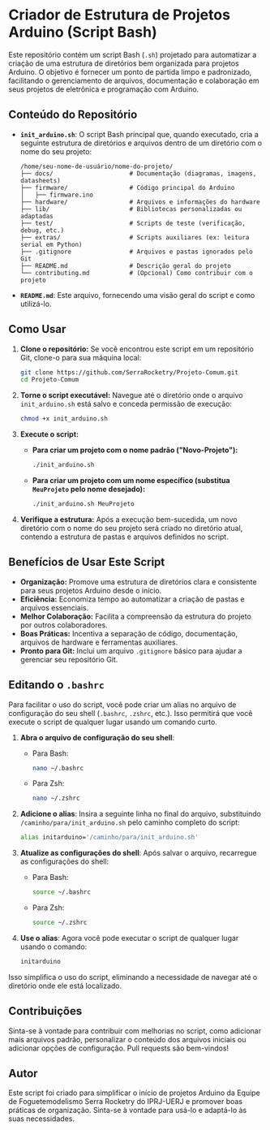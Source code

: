 # Criador de Estrutura de Projetos Arduino (Script Bash)

Este repositório contém um script Bash (`.sh`) projetado para automatizar a criação de uma estrutura de diretórios bem organizada para projetos Arduino. O objetivo é fornecer um ponto de partida limpo e padronizado, facilitando o gerenciamento de arquivos, documentação e colaboração em seus projetos de eletrônica e programação com Arduino.

## Conteúdo do Repositório

* **`init_arduino.sh`**: O script Bash principal que, quando executado, cria a seguinte estrutura de diretórios e arquivos dentro de um diretório com o nome do seu projeto:

    ```
    /home/seu-nome-de-usuário/nome-do-projeto/
    ├── docs/                     # Documentação (diagramas, imagens, datasheets)
    ├── firmware/                 # Código principal do Arduino
    │   ├── firmware.ino
    ├── hardware/                 # Arquivos e informações do hardware
    ├── lib/                      # Bibliotecas personalizadas ou adaptadas
    ├── test/                     # Scripts de teste (verificação, debug, etc.)
    ├── extras/                   # Scripts auxiliares (ex: leitura serial em Python)
    ├── .gitignore                # Arquivos e pastas ignorados pelo Git
    ├── README.md                 # Descrição geral do projeto
    └── contributing.md           # (Opcional) Como contribuir com o projeto
    ```

* **`README.md`**: Este arquivo, fornecendo uma visão geral do script e como utilizá-lo.

## Como Usar

1.  **Clone o repositório:** Se você encontrou este script em um repositório Git, clone-o para sua máquina local:

    ```bash
    git clone https://github.com/SerraRocketry/Projeto-Comum.git
    cd Projeto-Comum
    ```

2.  **Torne o script executável:** Navegue até o diretório onde o arquivo `init_arduino.sh` está salvo e conceda permissão de execução:

    ```bash
    chmod +x init_arduino.sh
    ```

3.  **Execute o script:**

    * **Para criar um projeto com o nome padrão ("Novo-Projeto"):**

        ```bash
        ./init_arduino.sh
        ```

    * **Para criar um projeto com um nome específico (substitua `MeuProjeto` pelo nome desejado):**

        ```bash
        ./init_arduino.sh MeuProjeto
        ```

4.  **Verifique a estrutura:** Após a execução bem-sucedida, um novo diretório com o nome do seu projeto será criado no diretório atual, contendo a estrutura de pastas e arquivos definidos no script.

## Benefícios de Usar Este Script

* **Organização:** Promove uma estrutura de diretórios clara e consistente para seus projetos Arduino desde o início.
* **Eficiência:** Economiza tempo ao automatizar a criação de pastas e arquivos essenciais.
* **Melhor Colaboração:** Facilita a compreensão da estrutura do projeto por outros colaboradores.
* **Boas Práticas:** Incentiva a separação de código, documentação, arquivos de hardware e ferramentas auxiliares.
* **Pronto para Git:** Inclui um arquivo `.gitignore` básico para ajudar a gerenciar seu repositório Git.

## Editando o `.bashrc`
Para facilitar o uso do script, você pode criar um alias no arquivo de configuração do seu shell (`.bashrc`, `.zshrc`, etc.). Isso permitirá que você execute o script de qualquer lugar usando um comando curto.

1. **Abra o arquivo de configuração do seu shell**:
    * Para Bash:
      ```bash
      nano ~/.bashrc
      ```
    * Para Zsh:
      ```bash
      nano ~/.zshrc
      ```

2. **Adicione o alias**:
    Insira a seguinte linha no final do arquivo, substituindo `/caminho/para/init_arduino.sh` pelo caminho completo do script:

    ```bash
    alias initarduino='/caminho/para/init_arduino.sh'
    ```

3. **Atualize as configurações do shell**:
    Após salvar o arquivo, recarregue as configurações do shell:

    * Para Bash:
      ```bash
      source ~/.bashrc
      ```
    * Para Zsh:
      ```bash
      source ~/.zshrc
      ```

4. **Use o alias**:
    Agora você pode executar o script de qualquer lugar usando o comando:

    ```bash
    initarduino
    ```

Isso simplifica o uso do script, eliminando a necessidade de navegar até o diretório onde ele está localizado.

## Contribuições

Sinta-se à vontade para contribuir com melhorias no script, como adicionar mais arquivos padrão, personalizar o conteúdo dos arquivos iniciais ou adicionar opções de configuração. Pull requests são bem-vindos!

## Autor

Este script foi criado para simplificar o início de projetos Arduino da Equipe de Foguetemodelismo Serra Rocketry do IPRJ-UERJ e promover boas práticas de organização. Sinta-se à vontade para usá-lo e adaptá-lo às suas necessidades.